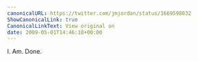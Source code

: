 ```yaml
---
canonicalURL: https://twitter.com/jmjordan/status/1669598032
ShowCanonicalLink: true
CanonicalLinkText: View original on
date: 2009-05-01T14:46:18+00:00
---
```

I. Am. Done.